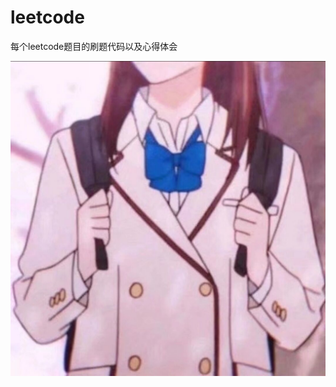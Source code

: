 # leetcode
每个leetcode题目的刷题代码以及心得体会

![](https://github.com/Knight66520/leetcode/blob/main/QQ%E5%9B%BE%E7%89%8720200404183114.jpg)
